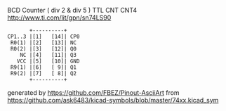 BCD Counter ( div 2 & div 5 )
TTL CNT CNT4
http://www.ti.com/lit/gpn/sn74LS90


	       +----------+
	CP1..3 |[1]   [14]| CP0
	 R0(1) |[2]   [13]| NC
	 R0(2) |[3]   [12]| Q0
	    NC |[4]   [11]| Q3
	   VCC |[5]   [10]| GND
	 R9(1) |[6]   [ 9]| Q1
	 R9(2) |[7]   [ 8]| Q2
	       +----------+


generated by https://github.com/FBEZ/Pinout-AsciiArt from https://github.com/ask6483/kicad-symbols/blob/master/74xx.kicad_sym